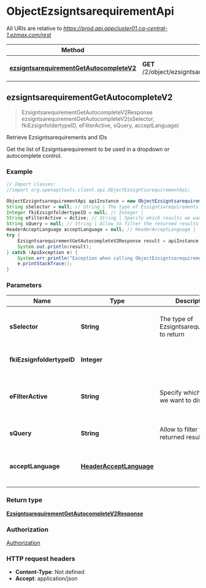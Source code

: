 # ObjectEzsigntsarequirementApi

All URIs are relative to *https://prod.api.appcluster01.ca-central-1.ezmax.com/rest*

Method | HTTP request | Description
------------- | ------------- | -------------
[**ezsigntsarequirementGetAutocompleteV2**](ObjectEzsigntsarequirementApi.md#ezsigntsarequirementGetAutocompleteV2) | **GET** /2/object/ezsigntsarequirement/getAutocomplete/{sSelector} | Retrieve Ezsigntsarequirements and IDs



## ezsigntsarequirementGetAutocompleteV2

> EzsigntsarequirementGetAutocompleteV2Response ezsigntsarequirementGetAutocompleteV2(sSelector, fkiEzsignfoldertypeID, eFilterActive, sQuery, acceptLanguage)

Retrieve Ezsigntsarequirements and IDs

Get the list of Ezsigntsarequirement to be used in a dropdown or autocomplete control.

### Example

```java
// Import classes:
//import org.openapitools.client.api.ObjectEzsigntsarequirementApi;

ObjectEzsigntsarequirementApi apiInstance = new ObjectEzsigntsarequirementApi();
String sSelector = null; // String | The type of Ezsigntsarequirements to return
Integer fkiEzsignfoldertypeID = null; // Integer | 
String eFilterActive = Active; // String | Specify which results we want to display.
String sQuery = null; // String | Allow to filter the returned results
HeaderAcceptLanguage acceptLanguage = null; // HeaderAcceptLanguage | 
try {
    EzsigntsarequirementGetAutocompleteV2Response result = apiInstance.ezsigntsarequirementGetAutocompleteV2(sSelector, fkiEzsignfoldertypeID, eFilterActive, sQuery, acceptLanguage);
    System.out.println(result);
} catch (ApiException e) {
    System.err.println("Exception when calling ObjectEzsigntsarequirementApi#ezsigntsarequirementGetAutocompleteV2");
    e.printStackTrace();
}
```

### Parameters


Name | Type | Description  | Notes
------------- | ------------- | ------------- | -------------
 **sSelector** | **String**| The type of Ezsigntsarequirements to return | [default to null] [enum: User, Usergroup]
 **fkiEzsignfoldertypeID** | **Integer**|  | [optional] [default to null]
 **eFilterActive** | **String**| Specify which results we want to display. | [optional] [default to Active] [enum: All, Active, Inactive]
 **sQuery** | **String**| Allow to filter the returned results | [optional] [default to null]
 **acceptLanguage** | [**HeaderAcceptLanguage**](.md)|  | [optional] [default to null] [enum: *, en, fr]

### Return type

[**EzsigntsarequirementGetAutocompleteV2Response**](EzsigntsarequirementGetAutocompleteV2Response.md)

### Authorization

[Authorization](../README.md#Authorization)

### HTTP request headers

- **Content-Type**: Not defined
- **Accept**: application/json

